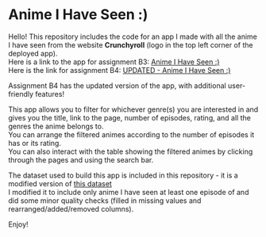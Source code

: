 # Anime I Have Seen :) 
Hello! This repository includes the code for an app I made with all the anime I have seen from the website **Crunchyroll** (logo in the top left corner of the deployed app).   
Here is a link to the app for assignment B3: [Anime I Have Seen :)](https://jchalissery14.shinyapps.io/assignment-b3-jchalissery14/)   
Here is the link for assignment B4: [UPDATED - Anime I Have Seen :)](https://jchalissery14.shinyapps.io/assignment-b4-jchalissery14/)

Assignment B4 has the updated version of the app, with additional user-friendly features!

This app allows you to filter for whichever genre(s) you are interested in and gives you the title, link to the page, number of episodes, rating, and all the genres the anime belongs to.  
You can arrange the filtered animes according to the number of episodes it has or its rating.   
You can also interact with the table showing the filtered animes by clicking through the pages and using the search bar.  


The dataset used to build this app is included in this repository - it is a modified version of [this dataset](https://github.com/cckuqui/anime-db/blob/master/datasets/crunchyroll.csv)  
I modified it to include only anime I have seen at least one episode of and did some minor quality checks (filled in missing values and rearranged/added/removed columns). 

Enjoy!
